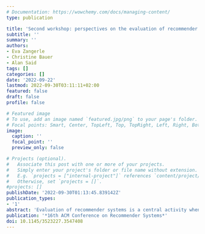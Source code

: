 ```yaml
---
# Documentation: https://wowchemy.com/docs/managing-content/
type: publication

title: 'Second workshop: perspectives on the evaluation of recommender systems (PERSPECTIVES 2022)'
subtitle: ''
summary: ''
authors:
- Eva Zangerle
- Christine Bauer
- Alan Said
tags: []
categories: []
date: '2022-09-22' 
lastmod: 2022-09-30T03:11:11+02:00
featured: false
draft: false
profile: false

# Featured image
# To use, add an image named `featured.jpg/png` to your page's folder.
# Focal points: Smart, Center, TopLeft, Top, TopRight, Left, Right, BottomLeft, Bottom, BottomRight.
image:
  caption: ''
  focal_point: ''
  preview_only: false

# Projects (optional).
#   Associate this post with one or more of your projects.
#   Simply enter your project's folder or file name without extension.
#   E.g. `projects = ["internal-project"]` references `content/project/deep-learning/index.md`.
#   Otherwise, set `projects = []`.
#projects: []
publishDate: '2022-09-30T01:13:45.839142Z'
publication_types:
- '1'
abstract: 'Evaluation of recommender systems is a central activity when developing recommender systems, both in industry and academia. The second edition of the PERSPECTIVES workshop held at RecSys 2022 brought together academia and industry to critically reflect on the evaluation of recommender systems. In the 2022 edition of PERSPECTIVES, we discussed problems and lessons learned, encouraged the exchange of the various perspectives on evaluation, and aimed to move the discourse forward within the community. We deliberately solicited papers reporting a reflection on problems regarding recommender systems evaluation and lessons learned. The workshop featured interactive parts with discussions in small groups as well as in the plenum, both on-site and online, and an industry keynote.'
publication: '*16th ACM Conference on Recommender Systems*'
doi: 10.1145/3523227.3547408
---
```


